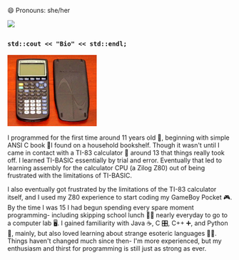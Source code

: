 😄 Pronouns: she/her

<img src="uhoh.js">

### `std::cout << "Bio" << std::endl;`

![Image of TI-83 calculator](https://github.com/emabrey/emabrey/raw/main/ti-83-small.jpg)

I programmed for the first time around 11 years old 👧, beginning with simple ANSI C book 📖I found on a household bookshelf. Though it wasn't until I came in contact with a TI-83 calculator 🧮 around 13 that things really took off. I learned TI-BASIC essentially by trial and error. Eventually that led to learning assembly for the calculator CPU (a Zilog Z80) out of being frustrated with the limitations of TI-BASIC. 

I also eventually got frustrated by the limitations of the TI-83 calculator itself, and I used my Z80 experience to start coding my GameBoy Pocket 🎮. By the time I was 15 I had begun spending every spare moment programming- including skipping school lunch 🚫🍖 nearly everyday to go to a computer lab 🖥️. I gained familiarity with Java ☕, C 🎛️, C++ ➕, and Python 🐍, mainly, but also loved learning about strange esoteric languages 🧠🤬. Things haven't changed much since then- I'm more experienced, but my enthusiasm and thirst for programming is still just as strong as ever.
